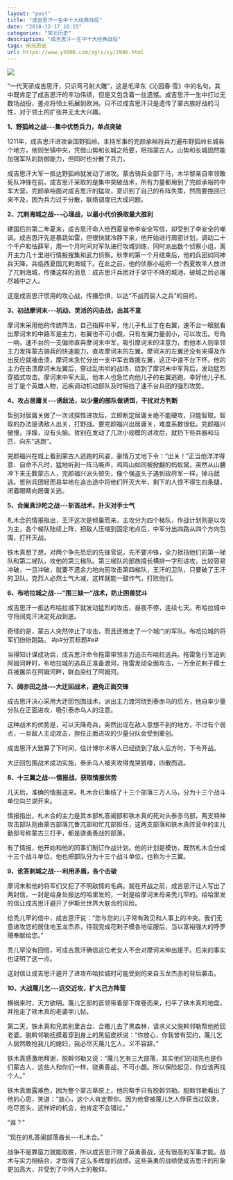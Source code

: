 ```yaml
---
layout: "post"
title: "成吉思汗一生中十大经典战役"
date: "2018-12-17 16:15"
categories: "宋元历史"
description: "成吉思汗一生中十大经典战役"
tags: 宋元历史
url: https://www.y5000.com/zgls/sy/2986.html
---
```






![](https://img.y5000.com/uploads/allimg/160809/4-160P92154313c.jpg)

“一代天骄成吉思汗，只识弯弓射大雕”，这是毛泽东《沁园春·雪》中的名句。其中既肯定了成吉思汗的丰功伟绩，但是又包含着一丝遗憾。成吉思汗一生中打过无数场战役，差点将领土拓展到欧洲。只不过成吉思汗只是遗传了蒙古族好战的习性，对于领土的扩张并无太大兴趣。

**1、野狐岭之战---集中优势兵力，单点突破**

1211年，成吉思汗进攻金国野狐岭。主持军事的完颜承裕将兵力遍布野狐岭长城各个地方，他则坐镇中央，凭借山势和长城之险要，阻挡蒙古人。山势和长城固然能加强军队的防御能力，但同时也分散了兵力。

成吉思汗大军一抵达野狐岭就发动了进攻。蒙古骑兵全部下马，木华黎亲自率领敢死队冲锋在前。成吉思汗采取的是集中突破战术，所有力量都用到了完颜承裕的中军大营。完颜承裕面对成吉思汗的猛攻，意识到了自己的布阵失策，然而要挽回已来不及，因为兵力过于分散，联络调度已大成问题。

**2、兀剌海城之战---心理战，以最小代价换取最大胜利**

建国后的第二年夏末，成吉思汗命人给西夏皇帝李安全写信，却受到了李安全的嘲讽。成吉思汗先是暴跳如雷，但很快就冷静下来，他开始进行周密计划，调动二十个千户和怯薛军，用一个月时间对军队进行攻城训练，同时派出数个侦察小组，离开主力几十里进行情报搜集和武力侦察。秋季的第一个月结束后，他的兵团如同神兵天降，兵临西夏国兀剌海城下。在此之前，他的侦察小组把一个西夏牧羊人放进了兀剌海城，传播这样的消息：成吉思汗兵团对于坚守不降的城池，破城之后必屠尽城中之人。

这是成吉思汗惯用的攻心战，传播恐惧，以达“不战而屈人之兵”的目的。

**3、初战摩诃末---机动、灵活的闪击战，出其不意**

摩诃末采用他的传统阵法，自己指挥中军，他儿子札兰丁在右翼，速不台一眼就看出摩诃末的中路军是主力，右翼也不可小觑，只有左翼力量弱小，可以攻击。号角一响，速不台的一支偏师直奔摩诃末中军，吸引摩诃末的注意力，而他本人则率领主力发挥蒙古骑兵的快速能力，直攻摩诃末的左翼。摩诃末的左翼还没有来得及作出反应就被击溃，摩诃末急忙分出一支中军去救援左翼，这正中速不台下怀。他的主力在击溃摩诃末左翼后，穿过乱哄哄的战场，绕到了摩诃末中军背后，发动猛烈穿插式攻击。摩诃末中军大乱，他本人也急忙向他儿子的右翼逃跑，幸好他儿子札兰丁是个英雄人物，迅疾调动机动部队及时阻挡了速不台兵团的强烈攻势。

**4、攻占居庸关---诱敌法，以少量的部队做诱饵，干扰对方判断**

哲别对居庸关做了一次试探性进攻后，立即断定居庸关绝不能硬攻，只能智取。智取的办法是诱敌人出关，打野战。要完颜福兴出居庸关，难度系数很低。完颜福兴傲慢，浮躁，没有头脑。哲别在发动了几次小规模的进攻后，就扔下些兵器和马匹，向东“逃跑”。

完颜福兴在城上看到蒙古人逃跑的风姿，豪情万丈地下令：“出关！”正当他洋洋得意、自命不凡时，猛地听到一阵马嘶声，鸡鸣山如同被掀翻的蚂蚁窝，突然从山腰冲下来无数蒙古人，完颜福兴派头顿失，像个强盗头子遇到政府军一样，掉马就逃。哲别兵团轻而易举地在追击途中将他们歼灭大半，剩下的人恨不得生四条腿，闭着眼睛向居庸关逃。

**5、合阑真沙陀之战---斩首战术，扑灭对手士气**

札木合的情报指出，王汗这次是倾巢而来，主攻分为四个梯队，作战计划则是以攻为主，各个梯队陆续上阵，把敌人压缩到固定地点后，中军分出四路从四个方向包围，打歼灭战。

铁木真想了想，对两个争先恐后的先锋官说，先不要冲锋，全力抵挡他们的第一梯队和第二梯队，攻他的第三梯队。第三梯队的部族擅长横排一字形进攻，比较容易冲破，一旦冲破，就要不遗余力地向前攻击第四梯队，王汗的卫队，只要破了王汗的卫队，克烈人必然士气大减，这样就能一鼓作气，打败他们。

**6、布哈拉城之战---“围三缺一”战术，防止困兽犹斗**

成吉思汗一抵达布哈拉城下就发动猛烈的攻击，昼夜不停，连续七天。布哈拉城中守将阔克汗决定死战到底。

奇怪的是，蒙古人突然停止了攻击，而且还撤走了一个城门的军队。布哈拉城的将军们纷纷跑路。 #p#分页标题#e#

当得知计谋成功后，成吉思汗命令拖雷带领主力追击布哈拉逃兵。拖雷急行军追到阿姆河畔时，布哈拉城的逃兵正准备渡河，拖雷发动全面攻击，一万余花剌子模士兵被屠杀在阿姆河畔，鲜血染红了阿姆河。

**7、阔亦田之战---大迂回战术，避免正面交锋**

成吉思汗决心采用大迂回包围战术，派出主力渡河绕到泰赤乌的后方，他自率少量分队在正面进攻，吸引泰赤乌人的注意。

这种战术的优势是，可以天降奇兵，突然出现在敌人意想不到的地方，不过有个弱点，一旦敌人主动攻击，担任正面进攻的少量分队会受到重创。

成吉思汗大致算了下时间，估计博尔术等人已经绕到了敌人后方时，下令开战。

大迂回包围战术成功实施，泰赤乌人被夹攻得鬼哭狼嚎，四散而逃。

**8、十三翼之战---情报战，获取情报优势**

几天后，准确的情报送来。札木合已集结了十三个部落三万人马，分为十三个战斗单位向兰湖开来。

情报指出，札木合的主力是其本部札答阑部和铁木真的死对头泰赤乌部，两支特种攻击部队则由蒙古部落兀鲁兀部和忙兀部担任，这两支部落和铁木真阵营中的主儿勤部号称蒙古三打手，都是骁勇善战的部落。

有了情报，他开始和他的同事们制订作战计划。他的计划是模仿，既然札木合分成十三个战斗单位，他也把部队分为十三个战斗单位，也称为十三翼。

**9、讹答剌城之战---利用矛盾，各个击破**

摩诃末和他的将军们又犯了不明敌情的毛病。就在开战之前，成吉思汗让人写出了两封信，一封是给身处报达的哈里发的，一封是给摩诃末母亲秃儿罕的。给哈里发的信让成吉思汗避开了伊斯兰世界大联合的风险。

给秃儿罕的信中，成吉思汗说：“您与您的儿子常有政见和人事上的冲突。我们无意进攻您的居住地玉龙杰赤，待我完成花剌子模各地征服后，当以富裕强大的呼罗珊奉献给您。”

秃儿罕没有回信，可成吉思汗确信这位老女人不会对摩诃末伸出援手。后来的事实也证明了这一点。

这封信让成吉思汗避开了进攻布哈拉城时可能受到的来自玉龙杰赤的背后袭击。

**10、大战蔑儿乞---远交近攻，扩大己方阵营**

横祸来时，天方欲明。蔑儿乞部的首领带着部下席卷而来，扫平了铁木真的地盘，并抢走了铁木真的老婆孛儿帖。

第二天，铁木真和兄弟别里古台、合撒儿去了黑森林，请求义父脱斡邻勒帮他抢回老婆。脱斡邻勒抚摸着穿到身上的黑貂皮袄说：“你放心，你我曾有契约，蔑儿乞人居然敢抢我儿的媳妇，我必尽灭蔑儿乞人，义不容辞。”

铁木真感激地拜谢，脱斡邻勒又说：“蔑儿乞有三大部落，其实他们的祖先也是你们蒙古人，这些人和你们一样，骁勇善战，不可小觑。所以保险起见，你应该再找个人。”

铁木真面露难色，因为整个蒙古草原上，他的帮手只有脱斡邻勒。脱斡邻勒看出了他的心思，笑道：“放心，这个人肯定帮你。因为他曾被蔑儿乞人俘获当过奴隶，吃尽苦头，这样好的机会，他肯定不会错过。”

“谁？”

“现在的札答阑部落酋长---札木合。”

战争不是靠蛮力就能取胜，所以成吉思汗除了英勇善战，还有很高的军事才能。战术与实力相结合，才取得了这么多辉煌的战绩。这些英勇的战绩使成吉思汗的形象更加高大，并受到了中外人士的敬仰。

